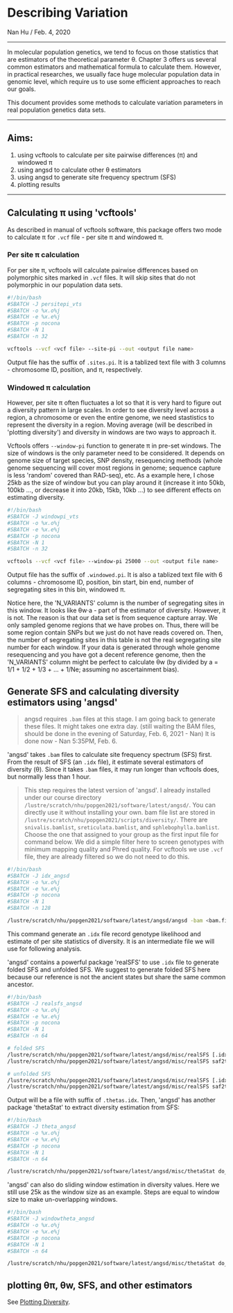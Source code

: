 # Describing Variation
Nan Hu / Feb. 4, 2020

---

In molecular population genetics, we tend to focus on those statistics that are estimators of the theoretical parameter θ. Chapter 3 offers us several common estimators and mathematical formula to calculate them. However, in practical researches, we usually face huge molecular population data in genomic level, which require us to use some efficient approaches to reach our goals.

This document provides some methods to calculate variation parameters in real population genetics data sets.

---
## Aims:
1. using vcftools to calculate per site pairwise differences (π) and windowed π
2. using angsd to calculate other θ estimators
3. using angsd to generate site frequency spectrum (SFS)
4. plotting results
---
## Calculating π using 'vcftools'
As described in manual of vcftools software, this package offers two mode to calculate π for `.vcf` file - per site π and windowed π.
### Per site π calculation
For per site π, vcftools will calculate pairwise differences based on polymorphic sites marked in `.vcf` files. It will skip sites that do not polymorphic in our population data sets.
```bash
#!/bin/bash
#SBATCH -J persitepi_vts
#SBATCH -o %x.o%j
#SBATCH -e %x.e%j
#SBATCH -p nocona
#SBATCH -N 1
#SBATCH -n 32

vcftools --vcf <vcf file> --site-pi --out <output file name>
```
Output file has the suffix of `.sites.pi`. It is a tablized text file with 3 columns - chromosome ID, position, and π, respectively.

### Windowed π calculation
However, per site π often fluctuates a lot so that it is very hard to figure out a diversity pattern in large scales. In order to see diversity level across a region, a chromosome or even the entire genome, we need stastistics to represent the diversity in a region. Moving average (will be described in 'plotting diversity') and diversity in windows are two ways to approach it.

Vcftools offers `--window-pi` function to generate π in pre-set windows. The size of windows is the only parameter need to be considered. It depends on genome size of target species, SNP density, resequencing methods (whole genome sequencing will cover most regions in genome; sequence capture is less 'random' covered than RAD-seq), etc. As a example here, I chose 25kb as the size of window but you can play around it (increase it into 50kb, 100kb ..., or decrease it into 20kb, 15kb, 10kb ...) to see different effects on estimating diversity.
```bash
#!/bin/bash
#SBATCH -J windowpi_vts
#SBATCH -o %x.o%j
#SBATCH -e %x.e%j
#SBATCH -p nocona
#SBATCH -N 1
#SBATCH -n 32

vcftools --vcf <vcf file> --window-pi 25000 --out <output file name>
```
Output file has the suffix of `.windowed.pi`. It is also a tablized text file with 6 columns - chromosome ID, position, bin start, bin end, number of segregating sites in this bin, windowed π. 

Notice here, the 'N_VARIANTS' column is the number of segregating sites in this window. It looks like θw·a - part of the estimator of diversity. However, it is not. The reason is that our data set is from sequence capture array. We only sampled genome regions that we have probes on. Thus, there will be some region contain SNPs but we just do not have reads covered on. Then, the number of segregating sites in this table is not the real segregating site number for each window. If your data is generated through whole genome resequencing and you have got a decent reference genome, then the 'N_VARIANTS' column might be perfect to calculate θw (by divided by a = 1/1 + 1/2 + 1/3 + ... + 1/Ne; assuming no ascertainment bias).

## Generate SFS and calculating diversity estimators using 'angsd'
> angsd requires `.bam` files at this stage. I am going back to generate these files. It might takes one extra day. (still waiting the BAM files, should be done in the evening of Saturday, Feb. 6, 2021 - Nan) It is done now - Nan 5:35PM, Feb. 6.

'angsd' takes `.bam` files to calculate site frequency spectrum (SFS) first. From the result of SFS (an `.idx` file), it estimate several estimators of diversity (θ). Since it takes `.bam` files, it may run longer than vcftools does, but normally less than 1 hour.
> This step requires the latest version of 'angsd'. I already installed under our course directory `/lustre/scratch/nhu/popgen2021/software/latest/angsd/`. You can directly use it without installing your own.
> bam file list are stored in `/lustre/scratch/nhu/popgen2021/scripts/diversity/`. There are `snivalis.bamlist`, `sreticulata.bamlist`, and `sphlebophylla.bamlist`. Choose the one that assigned to your group as the first input file for command below.
> We did a simple filter here to screen genotypes with minimum mapping quality and Phred quality. For vcftools we use `.vcf` file, they are already filtered so we do not need to do this.
```bash
#!/bin/bash
#SBATCH -J idx_angsd
#SBATCH -o %x.o%j
#SBATCH -e %x.e%j
#SBATCH -p nocona
#SBATCH -N 1
#SBATCH -n 128

/lustre/scratch/nhu/popgen2021/software/latest/angsd/angsd -bam <bam.filelist> -doSaf 1 -anc <reference genome> -GL 1 -P 128 -minMapQ 30 -minQ 20 -out <output file name>
```
This command generate an `.idx` file record genotype likelihood and estimate of per site statistics of diversity. It is an intermediate file we will use for following analysis.

'angsd' contains a powerful package 'realSFS' to use `.idx` file to generate folded SFS and unfolded SFS. We suggest to generate folded SFS here because our reference is not the ancient states but share the same common ancestor.
```bash
#!/bin/bash
#SBATCH -J realsfs_angsd
#SBATCH -o %x.o%j
#SBATCH -e %x.e%j
#SBATCH -p nocona
#SBATCH -N 1
#SBATCH -n 64

# folded SFS
/lustre/scratch/nhu/popgen2021/software/latest/angsd/misc/realSFS [.idx file] -P 64 -fold 1 > [output file, .sfs]
/lustre/scratch/nhu/popgen2021/software/latest/angsd/misc/realSFS saf2theta [.idx file] -outname [output file name] -sfs [.sfs file] -fold 1

# unfolded SFS
/lustre/scratch/nhu/popgen2021/software/latest/angsd/misc/realSFS [.idx file] -P 64 > [output file, .sfs]
/lustre/scratch/nhu/popgen2021/software/latest/angsd/misc/realSFS saf2theta [.idx file] -outname [output file name] -sfs [.sfs file]
```
Output will be a file with suffix of `.thetas.idx`. Then, 'angsd' has another package 'thetaStat' to extract diversity estimation from SFS:
```bash
#!/bin/bash
#SBATCH -J theta_angsd
#SBATCH -o %x.o%j
#SBATCH -e %x.e%j
#SBATCH -p nocona
#SBATCH -N 1
#SBATCH -n 64

/lustre/scratch/nhu/popgen2021/software/latest/angsd/misc/thetaStat do_stat <.thetas.idx file>
```
'angsd' can also do sliding window estimation in diversity values. Here we still use 25k as the window size as an example. Steps are equal to window size to make un-overlapping windows.
```bash
#!/bin/bash
#SBATCH -J windowtheta_angsd
#SBATCH -o %x.o%j
#SBATCH -e %x.e%j
#SBATCH -p nocona
#SBATCH -N 1
#SBATCH -n 64

/lustre/scratch/nhu/popgen2021/software/latest/angsd/misc/thetaStat do_stat <.thetas.idx file> -win 25000 -step 25000 -outnames <output file name>
```

## plotting θπ, θw, SFS, and other estimators
See [Plotting Diversity](https://github.com/gudusanjiao/popgen2021/blob/main/plotting_diversity.R).







